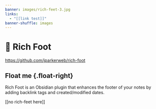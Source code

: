 ```yaml
---
banner: images/rich-feet-3.jpg
links:
  - "[[link test]]"
banner-shuffle: images
---
```


# 🦶 Rich Foot
https://github.com/jparkerweb/rich-foot

## Float me {.float-right}

Rich Foot is an Obsidian plugin that enhances the footer of your notes by adding backlink tags and created/modified dates.

[[no rich-feet here]]
